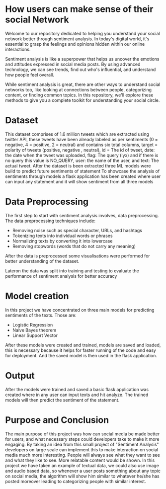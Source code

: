 # How users can make sense of their social Network #

Welcome to our repository dedicated to helping you understand your social network better through sentiment analysis. In today's digital world, it's essential to grasp the feelings and opinions hidden within our online interactions.

Sentiment analysis is like a superpower that helps us uncover the emotions and attitudes expressed in social media posts. By using advanced technology, we can see trends, find out who's influential, and understand how people feel overall.

While sentiment analysis is great, there are other ways to understand social networks too, like looking at connections between people, categorizing content, or finding common topics. In this repository, we'll explore these methods to give you a complete toolkit for understanding your social circle.

# Dataset # 
This dataset comprises of 1.6 million tweets which are extracted using twitter API, these tweets have been already labeled as per sentiments (0 = negative, 4 = positive, 2 = neutral) and contains six total columns, target = polarity of tweets (positive, negative , neutral), id = The id of tweet, date: the date when the tweet was uploaded, flag: The query (lyx) and if there is no query this value is NO_QUERY, user: the name of the user, and text: The actual tweet. 
After the dataset is been extracted three ML models were build to predict future sentiments of statement
To showcase the analysis of sentiments through models a flask application has been created where user can input any statement and it will show sentiment from all three models 

# Data Preprocessing # 
The first step to start with sentiment analysis involves, data preprocessing. The data preprocessing techniques include: 
- Removing noise such as special character, URLs, and hashtags
- Tokenizing texts into individual words or phrases
- Normalizing texts by converting it into lowercase
- Removing stopwords (words that do not carry any meaning)

After the data is preprocessed some visualisations were performed for better understanding of the dataset. 

Lateron the data was split into training and testing to evaluate the performance of sentiment analysis for better accuracy

# Model creation # 
In this project we have concentrated on three main models for predicting sentiments of the texts. Those are: 
- Logistic Regression
- Naive Bayes theorem
- Linear Support Vector

After these models were created and trained, models are saved and loaded, this is necessary because it helps for faster running of the code and easy for deployment. And the saved model is then used in the flask application. 

# Output # 
After the models were trained and saved a basic flask application was created where in any user can input texts and hit analyze. The trained models will then predict the sentiment of the statement. 


# Purpose and Conclusion # 
The main purpose of this project was how can social media be made better for users, and what necessary steps could developers take to make it more engaging. By taking an idea from this small project of "Sentiment Analysis" developers on large scale can implement this to make interaction on social media much more interesting. People will always see what they want to see and what they like to see. More relatable content would be shown. In this project we have taken an example of textual data, we could also use image and audio based data, so whenever a user posts something about any topic on social media, the algorithm will show him similar to whatever he/she has posted moreover leading to categorizing people with similar interest.  

